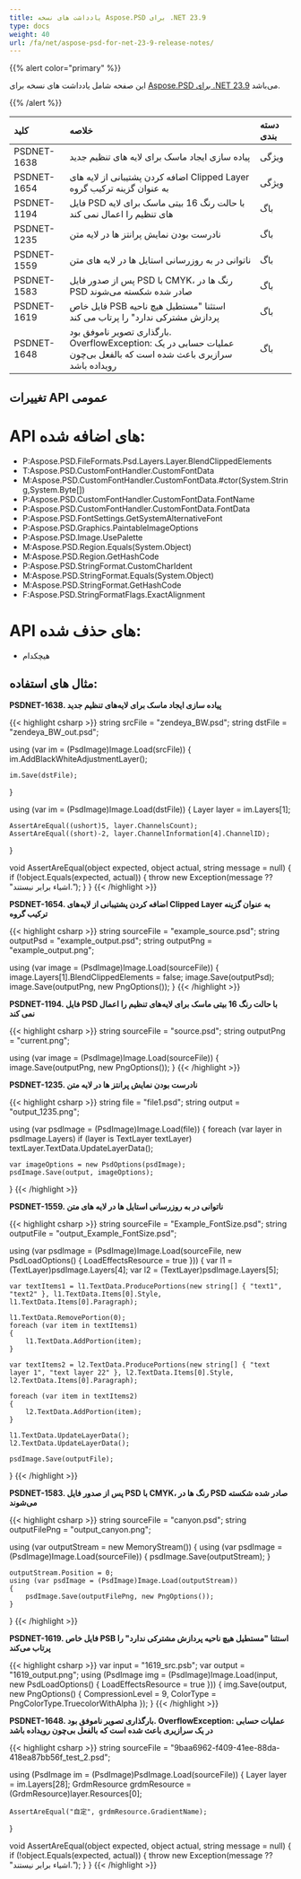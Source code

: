 ```yaml
---
title: یادداشت های نسخه Aspose.PSD برای .NET 23.9
type: docs
weight: 40
url: /fa/net/aspose-psd-for-net-23-9-release-notes/
---
```


{{% alert color="primary" %}}

این صفحه شامل یادداشت های نسخه برای [Aspose.PSD برای .NET 23.9](https://www.nuget.org/packages/Aspose.PSD/) می‌باشد.

{{% /alert %}}

| **کلید**   | **خلاصه**                                                                                         | **دسته بندی** |
|:------------|:--------------------------------------------------------------------------------------------------|:------------|
| PSDNET-1638 | پیاده سازی ایجاد ماسک برای لایه های تنظیم جدید                                          | ویژگی      |
| PSDNET-1654 | اضافه کردن پشتیبانی از لایه های Clipped Layer به عنوان گزینه ترکیب گروه                | ویژگی      |
| PSDNET-1194 | فایل PSD با حالت رنگ 16 بیتی ماسک برای لایه های تنظیم را اعمال نمی کند                   | باگ        |
| PSDNET-1235 | نادرست بودن نمایش پرانتز ها در لایه متن                                                    | باگ        |
| PSDNET-1559 | ناتوانی در به روزرسانی استایل ها در لایه های متن                                          | باگ        |
| PSDNET-1583 | پس از صدور فایل PSD با CMYK، رنگ ها در PSD صادر شده شکسته می‌شوند                          | باگ        |
| PSDNET-1619 | فایل خاص PSB استثنا "مستطیل هیچ ناحیه پردازش مشترکی ندارد" را پرتاب می کند             | باگ        |
| PSDNET-1648 | بارگذاری تصویر ناموفق بود. OverflowException: عملیات حسابی در یک سرازیری باعث شده است که بالفعل بی‌چون رویداده باشد | باگ        |


## تغییرات API عمومی
# **API های اضافه شده:**
- P:Aspose.PSD.FileFormats.Psd.Layers.Layer.BlendClippedElements
- T:Aspose.PSD.CustomFontHandler.CustomFontData
- M:Aspose.PSD.CustomFontHandler.CustomFontData.#ctor(System.String,System.Byte[])
- P:Aspose.PSD.CustomFontHandler.CustomFontData.FontName
- P:Aspose.PSD.CustomFontHandler.CustomFontData.FontData
- P:Aspose.PSD.FontSettings.GetSystemAlternativeFont
- P:Aspose.PSD.Graphics.PaintableImageOptions
- P:Aspose.PSD.Image.UsePalette
- M:Aspose.PSD.Region.Equals(System.Object)
- M:Aspose.PSD.Region.GetHashCode
- P:Aspose.PSD.StringFormat.CustomCharIdent
- M:Aspose.PSD.StringFormat.Equals(System.Object)
- M:Aspose.PSD.StringFormat.GetHashCode
- F:Aspose.PSD.StringFormatFlags.ExactAlignment


# **API های حذف شده:**
- هیچکدام


## **مثال های استفاده:**

**PSDNET-1638. پیاده سازی ایجاد ماسک برای لایه‌های تنظیم جدید**

{{< highlight csharp >}}
string srcFile = "zendeya_BW.psd";
string dstFile = "zendeya_BW_out.psd";

using (var im = (PsdImage)Image.Load(srcFile))
{
    im.AddBlackWhiteAdjustmentLayer();

    im.Save(dstFile);
}

using (var im = (PsdImage)Image.Load(dstFile))
{
    Layer layer = im.Layers[1];

    AssertAreEqual((ushort)5, layer.ChannelsCount);
    AssertAreEqual((short)-2, layer.ChannelInformation[4].ChannelID);
}

void AssertAreEqual(object expected, object actual, string message = null)
{
    if (!object.Equals(expected, actual))
    {
        throw new Exception(message ?? "اشیاء برابر نیستند.");
    }
}
{{< /highlight >}}

**PSDNET-1654. اضافه کردن پشتیبانی از لایه‌های Clipped Layer به عنوان گزینه ترکیب گروه**

{{< highlight csharp >}}
string sourceFile = "example_source.psd";
string outputPsd = "example_output.psd";
string outputPng = "example_output.png";

using (var image = (PsdImage)Image.Load(sourceFile))
{
    image.Layers[1].BlendClippedElements = false;
    image.Save(outputPsd);
    image.Save(outputPng, new PngOptions());
}
{{< /highlight >}}

**PSDNET-1194. فایل PSD با حالت رنگ 16 بیتی ماسک برای لایه‌های تنظیم را اعمال نمی کند**

{{< highlight csharp >}}
string sourceFile = "source.psd";
string outputPng = "current.png";

using (var image = (PsdImage)Image.Load(sourceFile))
{
    image.Save(outputPng, new PngOptions());
}
{{< /highlight >}}

**PSDNET-1235. نادرست بودن نمایش پرانتز ها در لایه متن**

{{< highlight csharp >}}
string file = "file1.psd";
string output = "output_1235.png";

using (var psdImage = (PsdImage)Image.Load(file))
{
    foreach (var layer in psdImage.Layers)
    if (layer is TextLayer textLayer)
    textLayer.TextData.UpdateLayerData();

    var imageOptions = new PsdOptions(psdImage);
    psdImage.Save(output, imageOptions);
}
{{< /highlight >}}

**PSDNET-1559. ناتوانی در به روزرسانی استایل ها در لایه های متن**

{{< highlight csharp >}}
string sourceFile = "Example_FontSize.psd";
string outputFile = "output_Example_FontSize.psd";

using (var psdImage = (PsdImage)Image.Load(sourceFile, new PsdLoadOptions() { LoadEffectsResource = true }))
{
    var l1 = (TextLayer)psdImage.Layers[4];
    var l2 = (TextLayer)psdImage.Layers[5];

    var textItems1 = l1.TextData.ProducePortions(new string[] { "text1", "text2" }, l1.TextData.Items[0].Style, l1.TextData.Items[0].Paragraph);

    l1.TextData.RemovePortion(0);
    foreach (var item in textItems1)
    {
        l1.TextData.AddPortion(item);
    }

    var textItems2 = l2.TextData.ProducePortions(new string[] { "text layer 1", "text layer 22" }, l2.TextData.Items[0].Style, l2.TextData.Items[0].Paragraph);

    foreach (var item in textItems2)
    {
        l2.TextData.AddPortion(item);
    }

    l1.TextData.UpdateLayerData();
    l2.TextData.UpdateLayerData();

    psdImage.Save(outputFile);
}
{{< /highlight >}}

**PSDNET-1583. پس از صدور فایل PSD با CMYK، رنگ ها در PSD صادر شده شکسته می‌شوند**

{{< highlight csharp >}}
string sourceFile = "canyon.psd";
string outputFilePng = "output_canyon.png";

using (var outputStream = new MemoryStream())
{
    using (var psdImage = (PsdImage)Image.Load(sourceFile))
    {
        psdImage.Save(outputStream);
    }

    outputStream.Position = 0;
    using (var psdImage = (PsdImage)Image.Load(outputStream))
    {
        psdImage.Save(outputFilePng, new PngOptions());
    }
}
{{< /highlight >}}

**PSDNET-1619. فایل خاص PSB استثنا "مستطیل هیچ ناحیه پردازش مشترکی ندارد" را پرتاب می‌کند**

{{< highlight csharp >}}
var input = "1619_src.psb";
var output = "1619_output.png";
using (PsdImage img = (PsdImage)Image.Load(input, new PsdLoadOptions() { LoadEffectsResource = true }))
{
    img.Save(output,
    new PngOptions() { CompressionLevel = 9, ColorType = PngColorType.TruecolorWithAlpha });
}
{{< /highlight >}}

**PSDNET-1648. بارگذاری تصویر ناموفق بود. OverflowException: عملیات حسابی در یک سرازیری باعث شده است که بالفعل بی‌چون رویداده باشد**

{{< highlight csharp >}}
string sourceFile = "9baa6962-f409-41ee-88da-418ea87bb56f_test_2.psd";

using (PsdImage im = (PsdImage)PsdImage.Load(sourceFile))
{
    Layer layer = im.Layers[28];
    GrdmResource grdmResource = (GrdmResource)layer.Resources[0];

    AssertAreEqual("自定", grdmResource.GradientName);
}

void AssertAreEqual(object expected, object actual, string message = null)
{
    if (!object.Equals(expected, actual))
    {
        throw new Exception(message ?? "اشیاء برابر نیستند.");
    }
}
{{< /highlight >}}
